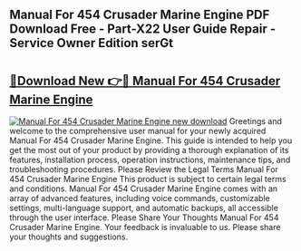 ## Manual For 454 Crusader Marine Engine PDF Download Free - Part-X22 User Guide Repair - Service Owner Edition serGt

# <h2><a href="http://bc67516.oget.top/?id=Manual+For+454+Crusader+Marine+Engine">🔗Download New 👉🔴 Manual For 454 Crusader Marine Engine</a></h2>

[![Manual For 454 Crusader Marine Engine new download](https://i.imgur.com/5g1atiW.png)](http://bc67516.oget.top/?id=Manual+For+454+Crusader+Marine+Engine)
Greetings and welcome to the comprehensive user manual for your newly acquired Manual For 454 Crusader Marine Engine. This guide is intended to help you get the most out of your product by providing a thorough explanation of its features, installation process, operation instructions, maintenance tips, and troubleshooting procedures. Please Review the Legal Terms Manual For 454 Crusader Marine Engine This product is subject to certain legal terms and conditions. Manual For 454 Crusader Marine Engine comes with an array of advanced features, including voice commands, customizable settings, multi-language support, and automatic backups, all accessible through the user interface. Please Share Your Thoughts Manual For 454 Crusader Marine Engine. Your feedback is invaluable to us. Please share your thoughts and suggestions.

